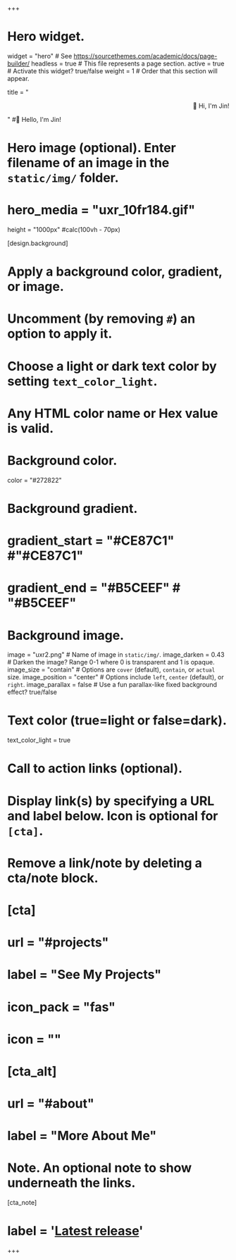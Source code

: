 +++
# Hero widget.
widget = "hero"  # See https://sourcethemes.com/academic/docs/page-builder/
headless = true  # This file represents a page section.
active = true  # Activate this widget? true/false
weight = 1  # Order that this section will appear.

title = "<p style='text-align:right'>👋 Hi, I'm Jin! </p>" #👋 Hello, I'm Jin!

# Hero image (optional). Enter filename of an image in the `static/img/` folder.
# hero_media = "uxr_10fr184.gif"

height = "1000px" #calc(100vh - 70px)

[design.background]
  # Apply a background color, gradient, or image.
  #   Uncomment (by removing `#`) an option to apply it.
  #   Choose a light or dark text color by setting `text_color_light`.
  #   Any HTML color name or Hex value is valid.

  # Background color.
  color = "#272822"

  # Background gradient.
  # gradient_start = "#CE87C1" #"#CE87C1"
  # gradient_end = "#B5CEEF" # "#B5CEEF"

  # Background image.
  image = "uxr2.png"  # Name of image in `static/img/`.
  image_darken = 0.43  # Darken the image? Range 0-1 where 0 is transparent and 1 is opaque.
  image_size = "contain"  #  Options are `cover` (default), `contain`, or `actual` size.
  image_position = "center"  # Options include `left`, `center` (default), or `right`.
  image_parallax = false  # Use a fun parallax-like fixed background effect? true/false

  # Text color (true=light or false=dark).
  text_color_light = true

# Call to action links (optional).
#   Display link(s) by specifying a URL and label below. Icon is optional for `[cta]`.
#   Remove a link/note by deleting a cta/note block.
# [cta]
#  url = "#projects"
#  label = "See My Projects"
#  icon_pack = "fas"
#  icon = ""

# [cta_alt]
  # url = "#about"
  # label = "More About Me"

# Note. An optional note to show underneath the links.
[cta_note]
  # label = '<a class="js-github-release" href="https://sourcethemes.com/academic/updates" data-repo="gcushen/hugo-academic">Latest release<!-- V --></a>'
+++
